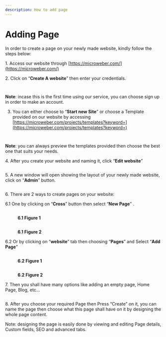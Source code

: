 ```yaml
---
description: How to add page
---
```


# Adding Page

In order to create a page on your newly made website, kindly follow the steps below:

1\.      Access our website through [https://microweber.com/](https://microweber.com/)

2\.      Click on “**Create A website**” then enter your credentials.

<figure><img src=".gitbook/assets/Create Website (1).png" alt=""><figcaption></figcaption></figure>

<figure><img src=".gitbook/assets/MW credentials.png" alt=""><figcaption></figcaption></figure>

**Note**: incase this is the first time using our service, you can choose sign up in order to make an account.

3. &#x20;You can either choose to “**Start new Site**” or choose a Template provided on our website by accessing [https://microweber.com/projects/templates?keyword=](https://microweber.com/projects/templates?keyword=)

<figure><img src=".gitbook/assets/image (4) (1) (1) (1) (1).png" alt=""><figcaption></figcaption></figure>

<figure><img src=".gitbook/assets/image (5) (1) (1) (1).png" alt=""><figcaption></figcaption></figure>

&#x20;**Note**: you can always preview the templates provided then choose the best one that suits your needs.

4\.      After you create your website and naming it, click “**Edit website**”

<figure><img src=".gitbook/assets/image (7) (1).png" alt=""><figcaption></figcaption></figure>

5\.      A new window will open showing the layout of your newly made website, click on “**Admin**” button.

<figure><img src=".gitbook/assets/image (8).png" alt=""><figcaption></figcaption></figure>

6\.      There are 2 ways to create pages on your website:

&#x20;     6.1   One by clicking on “**Cross**” button then select “**New Page**” .

<figure><img src=".gitbook/assets/image (9).png" alt=""><figcaption><p><strong>6.1 Figure 1</strong></p></figcaption></figure>

<figure><img src=".gitbook/assets/image (10).png" alt=""><figcaption><p><strong>6.1 Figure 2</strong></p></figcaption></figure>

&#x20;   6.2   Or by clicking on “**website**” tab then choosing “**Pages**” and Select “**Add Page**”

<figure><img src=".gitbook/assets/image (12).png" alt=""><figcaption><p><strong>6.2 Figure 1</strong></p></figcaption></figure>

<figure><img src=".gitbook/assets/image (14).png" alt=""><figcaption><p><strong>6.2  Figure 2</strong></p></figcaption></figure>

7\.      Then you shall have many options like adding an empty page, Home Page, Blog, etc...

<figure><img src=".gitbook/assets/image (17).png" alt=""><figcaption></figcaption></figure>

8\.      After you choose your required Page then Press “Create” on it, you can name the page then choose what this page shall have on it by designing the whole page content.

&#x20;

Note: designing the page is easily done by viewing and editing Page details, Custom fields, SEO and advanced tabs.

<figure><img src=".gitbook/assets/image (18).png" alt=""><figcaption></figcaption></figure>

